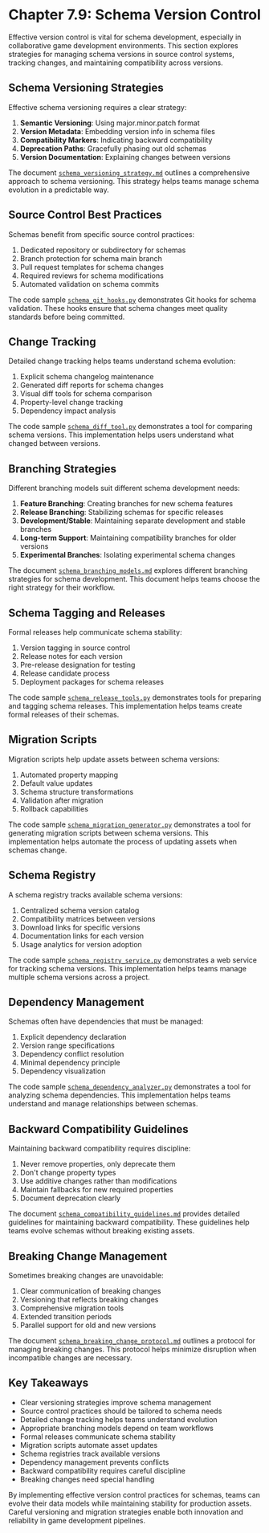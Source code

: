 # Chapter 7.9: Schema Version Control

Effective version control is vital for schema development, especially in collaborative game development environments. This section explores strategies for managing schema versions in source control systems, tracking changes, and maintaining compatibility across versions.

## Schema Versioning Strategies

Effective schema versioning requires a clear strategy:

1. **Semantic Versioning**: Using major.minor.patch format
2. **Version Metadata**: Embedding version info in schema files
3. **Compatibility Markers**: Indicating backward compatibility
4. **Deprecation Paths**: Gracefully phasing out old schemas
5. **Version Documentation**: Explaining changes between versions

The document [`schema_versioning_strategy.md`](code_samples/schema_versioning_strategy.md) outlines a comprehensive approach to schema versioning. This strategy helps teams manage schema evolution in a predictable way.

## Source Control Best Practices

Schemas benefit from specific source control practices:

1. Dedicated repository or subdirectory for schemas
2. Branch protection for schema main branch
3. Pull request templates for schema changes
4. Required reviews for schema modifications
5. Automated validation on schema commits

The code sample [`schema_git_hooks.py`](code_samples/schema_git_hooks.py) demonstrates Git hooks for schema validation. These hooks ensure that schema changes meet quality standards before being committed.

## Change Tracking

Detailed change tracking helps teams understand schema evolution:

1. Explicit schema changelog maintenance
2. Generated diff reports for schema changes
3. Visual diff tools for schema comparison
4. Property-level change tracking
5. Dependency impact analysis

The code sample [`schema_diff_tool.py`](code_samples/schema_diff_tool.py) demonstrates a tool for comparing schema versions. This implementation helps users understand what changed between versions.

## Branching Strategies

Different branching models suit different schema development needs:

1. **Feature Branching**: Creating branches for new schema features
2. **Release Branching**: Stabilizing schemas for specific releases
3. **Development/Stable**: Maintaining separate development and stable branches
4. **Long-term Support**: Maintaining compatibility branches for older versions
5. **Experimental Branches**: Isolating experimental schema changes

The document [`schema_branching_models.md`](code_samples/schema_branching_models.md) explores different branching strategies for schema development. This document helps teams choose the right strategy for their workflow.

## Schema Tagging and Releases

Formal releases help communicate schema stability:

1. Version tagging in source control
2. Release notes for each version
3. Pre-release designation for testing
4. Release candidate process
5. Deployment packages for schema releases

The code sample [`schema_release_tools.py`](code_samples/schema_release_tools.py) demonstrates tools for preparing and tagging schema releases. This implementation helps teams create formal releases of their schemas.

## Migration Scripts

Migration scripts help update assets between schema versions:

1. Automated property mapping
2. Default value updates
3. Schema structure transformations
4. Validation after migration
5. Rollback capabilities

The code sample [`schema_migration_generator.py`](code_samples/schema_migration_generator.py) demonstrates a tool for generating migration scripts between schema versions. This implementation helps automate the process of updating assets when schemas change.

## Schema Registry

A schema registry tracks available schema versions:

1. Centralized schema version catalog
2. Compatibility matrices between versions
3. Download links for specific versions
4. Documentation links for each version
5. Usage analytics for version adoption

The code sample [`schema_registry_service.py`](code_samples/schema_registry_service.py) demonstrates a web service for tracking schema versions. This implementation helps teams manage multiple schema versions across a project.

## Dependency Management

Schemas often have dependencies that must be managed:

1. Explicit dependency declaration
2. Version range specifications
3. Dependency conflict resolution
4. Minimal dependency principle
5. Dependency visualization

The code sample [`schema_dependency_analyzer.py`](code_samples/schema_dependency_analyzer.py) demonstrates a tool for analyzing schema dependencies. This implementation helps teams understand and manage relationships between schemas.

## Backward Compatibility Guidelines

Maintaining backward compatibility requires discipline:

1. Never remove properties, only deprecate them
2. Don't change property types
3. Use additive changes rather than modifications
4. Maintain fallbacks for new required properties
5. Document deprecation clearly

The document [`schema_compatibility_guidelines.md`](code_samples/schema_compatibility_guidelines.md) provides detailed guidelines for maintaining backward compatibility. These guidelines help teams evolve schemas without breaking existing assets.

## Breaking Change Management

Sometimes breaking changes are unavoidable:

1. Clear communication of breaking changes
2. Versioning that reflects breaking changes
3. Comprehensive migration tools
4. Extended transition periods
5. Parallel support for old and new versions

The document [`schema_breaking_change_protocol.md`](code_samples/schema_breaking_change_protocol.md) outlines a protocol for managing breaking changes. This protocol helps minimize disruption when incompatible changes are necessary.

## Key Takeaways

- Clear versioning strategies improve schema management
- Source control practices should be tailored to schema needs
- Detailed change tracking helps teams understand evolution
- Appropriate branching models depend on team workflows
- Formal releases communicate schema stability
- Migration scripts automate asset updates
- Schema registries track available versions
- Dependency management prevents conflicts
- Backward compatibility requires careful discipline
- Breaking changes need special handling

By implementing effective version control practices for schemas, teams can evolve their data models while maintaining stability for production assets. Careful versioning and migration strategies enable both innovation and reliability in game development pipelines.
